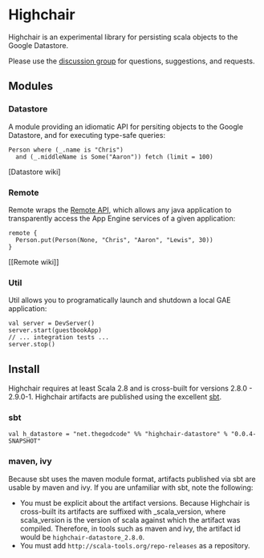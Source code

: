 # Highchair

Highchair is an experimental library for persisting scala objects to the Google Datastore.

Please use the [discussion group](http://groups.google.com/group/highchair-user) for questions, suggestions, and requests.

## Modules

### Datastore
A module providing an idiomatic API for persiting objects to the Google Datastore, and for executing type-safe queries:

    Person where (_.name is "Chris")
      and (_.middleName is Some("Aaron")) fetch (limit = 100)
      
[Datastore wiki]

### Remote
Remote wraps the [Remote API](http://code.google.com/appengine/docs/java/tools/remoteapi.html),
which allows any java application to transparently access the App Engine services of a given application:

    remote {
      Person.put(Person(None, "Chris", "Aaron", "Lewis", 30))
    }

[[Remote wiki]]

### Util
Util allows you to programatically launch and shutdown a local GAE application:

    val server = DevServer()
    server.start(guestbookApp)
    // ... integration tests ...
    server.stop()


## Install

Highchair requires at least Scala 2.8 and is cross-built for versions 2.8.0 - 2.9.0-1. Highchair artifacts are published using
the excellent [sbt](http://code.google.com/p/simple-build-tool/).

### sbt

    val h_datastore = "net.thegodcode" %% "highchair-datastore" % "0.0.4-SNAPSHOT"

### maven, ivy

Because sbt uses the maven module format, artifacts published via sbt are usable by maven and ivy. If you are
unfamiliar with sbt, note the following:

  - You must be explicit about the artifact versions. Because Highchair is cross-built its artifacts are suffixed
    with _scala_version, where scala_version is the version of scala against which the artifact was compiled.
    Therefore, in tools such as maven and ivy, the artifact id would be `highchair-datastore_2.8.0`.
  - You must add `http://scala-tools.org/repo-releases` as a repository.
